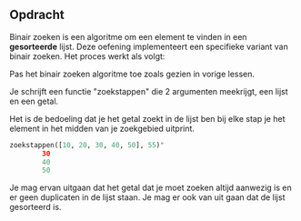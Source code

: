 ## Opdracht

Binair zoeken is een algoritme om een element te vinden in een **gesorteerde** lijst. Deze oefening implementeert een specifieke variant van binair zoeken. Het proces werkt als volgt:

Pas het binair zoeken algoritme toe zoals gezien in vorige lessen.

Je schrijft een functie "zoekstappen" die 2 argumenten meekrijgt, een lijst en een getal.

Het is de bedoeling dat je het getal zoekt in de lijst ben bij elke stap je het element in het midden van je zoekgebied uitprint.

```python
zoekstappen([10, 20, 30, 40, 50], 55)"
        30
        40
        50

```

Je mag ervan uitgaan dat het getal dat je moet zoeken altijd aanwezig is en er geen duplicaten in de lijst staan. Je mag er ook van uit gaan dat de lijst gesorteerd is.
